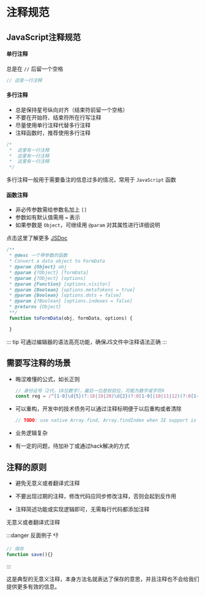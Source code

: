 
# 注释规范

## JavaScript注释规范

#### 单行注释

总是在 `//` 后留一个空格

```javascript
// 这是一行注释
```

#### 多行注释

- 总是保持星号纵向对齐（结束符前留一个空格）
- 不要在开始符、结束符所在行写注释
- 尽量使用单行注释代替多行注释
- 注释函数时，推荐使用多行注释

```javascript
/*
 *  这里有一行注释
 *  这里有一行注释
 *  这里有一行注释
 */
```

多行注释一般用于需要备注的信息过多的情况，常用于 `JavaScript` 函数

#### 函数注释

- 非必传参数需给参数名加上 `[]`
- 参数如有默认值需用 `=` 表示
- 如果参数是 `Object`，可继续用 `@param` 对其属性进行详细说明

点击这里了解更多  [JSDoc](https://jsdoc.app/)

```javascript
/**
 * @desc 一个带参数的函数
 * Convert a data object to FormData
 * @param {Object} obj
 * @param {?Object} [formData]
 * @param {?Object} [options]
 * @param {Function} [options.visitor]
 * @param {Boolean} [options.metaTokens = true]
 * @param {Boolean} [options.dots = false]
 * @param {?Boolean} [options.indexes = false]
 * @returns {Object}
 **/
 function toFormData(obj, formData, options) {

 }
```
::: tip
可通过编辑器的语法高亮功能，确保JS文件中注释语法正确
:::

## 需要写注释的场景

- 晦涩难懂的公式，如长正则

  ```javascript
  // 身份证号（2代，18位数字），最后一位是校验位，可能为数字或字符X
  const reg = /^[1-9]\d{5}(?:18|19|20)\d{2}(?:0[1-9]|10|11|12)(?:0[1-9]|[1-2]\d|30|31)\d{3}[\dXx]$/
  ```

- 可以重构，开发中的技术债务可以通过注释标明便于以后重构或者清除

  ```javascript
  // TODO: use native Array.find, Array.findIndex when IE support is dropped
  ```

- 业务逻辑复杂
- 有一定的问题，待加补丁或通过hack解决的方式

## 注释的原则

- 避免无意义或者翻译式注释


- 不要出现过期的注释，修改代码应同步修改注释，否则会起到反作用
- 注释简述功能或实现逻辑即可，无需每行代码都添加注释

无意义或者翻译式注释

:::danger 反面例子 👎

```javascript
// 保存
function save(){}
```

:::

这是典型的无意义注释，本身方法名就表达了保存的意思，并且注释也不会给我们提供更多有效的信息。
